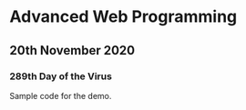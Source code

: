 # Advanced Web Programming 

## 20th November 2020
### 289th Day of the Virus

Sample code for the demo.

